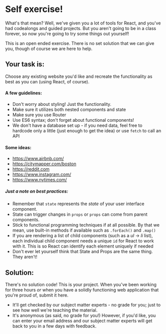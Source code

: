 # Self exercise!

What's that mean? Well, we've given you a lot of tools for React, and you've had codealongs and guided projects. But you aren't going to be in a class forever, so now you're going to try some things out yourself!

This is an open ended exercise. There is no set solution that we can give you, though of course we are here to help.

## Your task is:
Choose any existing website you'd like and recreate the functionality as best as you can (using React, of course).

#### A few guidelines:
* Don't worry about styling! Just the functionality.
* Make sure it utilizes both nested components and state
* Make sure you use Router
* Use ES6 syntax; don't forget about functional components!
* We don't have a database set up - if you need data, feel free to hardcode only a little (just enough to get the idea) or use `fetch` to call an API

#### Some ideas:
- https://www.airbnb.com/
- https://citymapper.com/boston
- https://reddit.com
- https://www.instagram.com/
- https://www.nytimes.com/


##### Just a note on best practices:

- Remember that `state` represents the _state_ of your user interface component.
- State can trigger changes in `props` or `props` can come from parent components.
- Stick to functional programming techniques if at all possible. By that we mean, use built-in methods if available such as `.forEach()` and `.map()`
- If you are rendering a list of child components (such as a _ul_ -> _li_ list), each individual child component needs a unique `id` for React to work with it. This is so React can identify each element uniquely if needed
- Don't ever let yourself think that State and Props are the same thing. They aren't!


## Solution:
There's no solution code! This is your project. When you've been working for three hours *or* when you have a solidly functioning web application that you're proud of, submit it here. 
* It'll get checked by our subject matter experts - no grade for you; just to see how well we're teaching the material.
* It's anonymous (as said, no grade for you!) However, if you'd like, you can enter your email address and our subject matter experts will get back to you in a few days with feedback.
